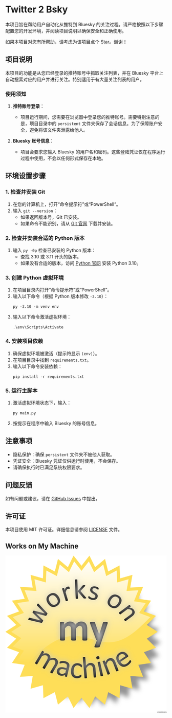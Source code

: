 # Twitter 2 Bsky

[//]: # (第一次写中文 README，饶了我吧)

本项目旨在帮助用户自动化从推特到 Bluesky 的关注过程。请严格按照以下步骤配置您的开发环境，并阅读项目说明以确保安全和正确使用。

如果本项目对您有所帮助，请考虑为该项目点个 Star。谢谢！

## 项目说明

本项目的功能是从您已经登录的推特账号中抓取关注列表，并在 Bluesky 平台上自动搜索对应的用户并进行关注。特别适用于有大量关注列表的用户。

### 使用须知

1. **推特账号登录**：
    - 项目运行期间，您需要在浏览器中登录您的推特账号。需要特别注意的是，项目目录中的 `persistent` 文件夹保存了会话信息。为了保障账户安全，避免将该文件夹泄露给他人。

2. **Bluesky 账号信息**：
    - 项目会要求您输入 Bluesky 的用户名和密码。这些登陆凭证仅在程序运行过程中使用，不会以任何形式保存在本地。

## 环境设置步骤

### 1. 检查并安装 Git

1. 在您的计算机上，打开“命令提示符”或“PowerShell”。
2. 输入 `git --version`：
    - 如果返回版本号，Git 已安装。
    - 如果命令不能识别，请从 [Git 官网](https://git-scm.com/) 下载并安装。

### 2. 检查并安装合适的 Python 版本

1. 输入 `py -0p` 检查已安装的 Python 版本：
    - 查找 3.10 或 3.11 开头的版本。
    - 如果没有合适的版本，访问 [Python 官网](https://www.python.org/downloads/) 安装 Python 3.10。

### 3. 创建 Python 虚拟环境

1. 在项目目录内打开“命令提示符”或“PowerShell”。
2. 输入以下命令（根据 Python 版本修改 `-3.10`）：
   ```
   py -3.10 -m venv env
   ```
3. 输入以下命令激活虚拟环境：
   ```
   .\env\Scripts\Activate
   ```

### 4. 安装项目依赖

1. 确保虚拟环境被激活（提示符显示 `(env)`）。
2. 在项目目录中找到 `requirements.txt`。
3. 输入以下命令安装依赖：
   ```
   pip install -r requirements.txt
   ```

### 5. 运行主脚本

1. 激活虚拟环境状态下，输入：
   ```
   py main.py
   ```
2. 按提示在程序中输入 Bluesky 的账号信息。

## 注意事项

- 隐私保护：确保 `persistent` 文件夹不被他人获取。
- 凭证安全：Bluesky 凭证仅供运行时使用，不会保存。
- 请确保执行时已满足系统权限要求。

## 问题反馈

如有问题或建议，请在 [GitHub Issues](https://github.com/nullqwertyuiop/twitter2bsky/issues) 中提出。

## 许可证

本项目使用 MIT 许可证。详细信息请参阅 [LICENSE](LICENSE) 文件。

## Works on My Machine

![Works on My Machine](assets/works-on-my-machine.png)
